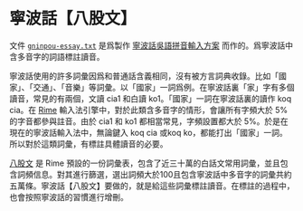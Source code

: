 # 寧波話【八股文】

文件 [`gninpou-essay.txt`](gninpou-essay.txt) 是爲製作 [寧波話吳語拼音輸入方案](https://github.com/NGLI/rime-wugniu_gninpou) 而作的。爲寧波話中含多音字的詞語標註讀音。



寧波話使用的許多詞彙因爲和普通話含義相同，沒有被方言詞典收錄。比如「國家」、「交通」、「音樂」等詞彙。以「國家」一詞爲例。在寧波話裏「家」字有多個讀音，常見的有兩個，文讀 cia1 和白讀 ko1。「國家」一詞在寧波話裏的讀作 koq cia。在 [Rime](https://rime.im/) 輸入法引擎中，對於此類含多音字的情形，會讓所有字頻大於 5% 的字音都參與註音。由於 cia1 和 ko1 都相當常見，字頻設置都大於 5%。於是在現在的寧波話輸入法中，無論鍵入 koq cia 或koq ko，都能打出「國家」一詞。所以對於這類詞彙，有標註具體讀音的必要。

[八股文](https://github.com/rime/rime-essay) 是 Rime 預設的一份詞彙表，包含了近三十萬的白話文常用詞彙，並且包含詞頻信息。對其進行篩選，選出詞頻大於100且包含寧波話中多音字的詞彙共約五萬條。寧波話【八股文】要做的，就是給這些詞彙標註讀音。在標註的過程中，也會按照寧波話的習慣進行增刪。